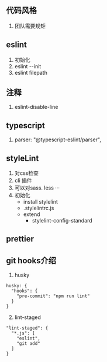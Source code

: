 ## 代码风格
1. 团队需要规矩


## eslint
1. 初始化
2. eslint --init
3. eslint filepath
## 注释
1. eslint-disable-line

## typescript
1. parser: "@typescript-eslint/parser",

## styleLint
1. 对css检查
2. cli 插件
3. 可以对sass. less ···
4. 初始化
    - install stylelint
    - .stylelintrc.js
    - extend
        - stylelint-config-standard

## prettier





## git hooks介绍
1. husky
  ```
  husky: {
    "hooks": {
      "pre-commit": "npm run lint"
    }
  }
  ```
2. lint-staged
  ```
  "lint-staged": {
    "*.js": [
      "eslint",
      "git add"
    ]
  }
  ```